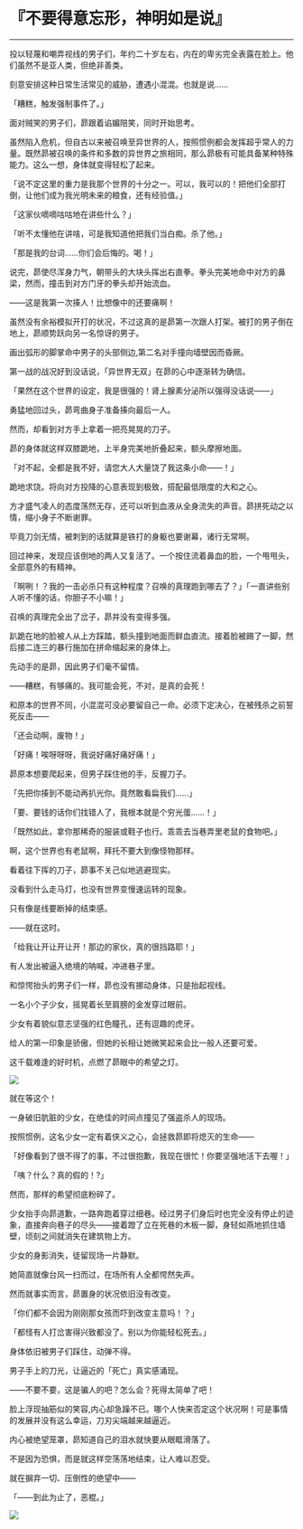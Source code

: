 # 『不要得意忘形，神明如是说』

------

投以轻蔑和嘲弄视线的男子们，年约二十岁左右，内在的卑劣完全表露在脸上。他们虽然不是亚人类，但绝非善类。

刻意安排这种日常生活常见的威胁，遭遇小混混。也就是说……

「糟糕，触发强制事件了。」

面对贼笑的男子们，昴跟着谄媚陪笑，同时开始思考。

虽然陷入危机，但自古以来被召唤至异世界的人，按照惯例都会发挥超乎常人的力量。既然昴被召唤的条件和多数的异世界之旅相同，那么昴极有可能具备某种特殊能力。这么一想，身体就变得轻松了起来。

「说不定这里的重力是我那个世界的十分之一。可以，我可以的！把他们全部打倒，让他们成为我光明未来的粮食，还有经验值。」

「这家伙嘀嘀咕咕地在讲些什么？」

「听不太懂他在讲啥，可是我知道他把我们当白痴。杀了他。」

「那是我的台词……你们会后悔的。喝！」

说完，昴使尽浑身力气，朝带头的大块头挥出右直拳。拳头完美地命中对方的鼻梁，然而，撞击到对方门牙的拳头却开始流血。

——这是我第一次揍人！比想像中的还要痛啊！

虽然没有余裕模拟开打的状况，不过这真的是昴第一次跟人打架。被打的男子倒在地上，昴顺势跃向另一名惊讶的男子。

画出弧形的脚掌命中男子的头部侧边,第二名对手撞向墙壁因而昏厥。

第一战的战况好到没话说，「异世界无双」在昴的心中逐渐转为确信。

「果然在这个世界的设定，我是很强的！肾上腺素分泌所以强得没话说——」

勇猛地回过头，昴弯曲身子准备揍向最后一人。

然而，却看到对方手上拿着一把亮晃晃的刀子。

昴的身体就这样双膝跪地，上半身完美地折叠起来，额头摩擦地面。

「对不起，全都是我不好，请您大人大量饶了我这条小命——！」

跪地求饶。将向对方投降的心意表现到极致，搭配最低限度的大和之心。

方才盛气凌人的态度荡然无存，还可以听到血液从全身流失的声音。昴拼死动之以情，缩小身子不断谢罪。

毕竟刀剑无情，被刺到的话就算是铁打的身躯也要谢幕，诸行无常啊。

回过神来，发现应该倒地的两人又复活了。一个按住流着鼻血的脸，一个甩甩头，全部意外的有精神。

「啊咧！？我的一击必杀只有这种程度？召唤的真理跑到哪去了？」「一直讲些别人听不懂的话，你胆子不小嘛！」

召唤的真理完全出了岔子，昴并没有变得多强。

趴跪在地的脸被人从上方踩踏，额头撞到地面而鲜血直流。接着脸被踢了一脚，然后接二连三的暴行施加在拼命缩起来的身体上。

先动手的是昴，因此男子们毫不留情。

——糟糕，有够痛的。我可能会死，不对，是真的会死！

和原本的世界不同，小混混可没必要留自己一命。必须下定决心，在被残杀之前誓死反击——

「还会动啊，废物！」

「好痛！唉呀呀呀，我说好痛好痛好痛！」

昴原本想要爬起来，但男子踩住他的手，反握刀子。

「先把你揍到不能动再扒光你。竟然敢看扁我们……」

「要、要钱的话你们找错人了，我根本就是个穷光蛋……！」

「既然如此，拿你那稀奇的服装或鞋子也行。乖乖去当巷弄里老鼠的食物吧。」

啊，这个世界也有老鼠啊，拜托不要大到像怪物那样。

看着往下挥的刀子，昴事不关己似地逃避现实。

没看到什么走马灯，也没有世界变慢速运转的现象。

只有像是线要断掉的结束感。

——就在这时。

「给我让开让开让开！那边的家伙，真的很挡路耶！」

有人发出被逼入绝境的呐喊，冲进巷子里。

和惊愕抬头的男子们一样，昴也没有挪动身体，只是抬起视线。

一名小个子少女，摇晃着长至肩膀的金发穿过眼前。

少女有着貌似意志坚强的红色瞳孔，还有逗趣的虎牙。

给人的第一印象是骄傲，但她的长相让她微笑起来会比一般人还要可爱。

这千载难逢的好时机，点燃了昴眼中的希望之灯。

![](/res/img/article/chapter010/10.jpg)

就在等这个！

一身破旧肮脏的少女，在绝佳的时间点撞见了强盗杀人的现场。

按照惯例，这名少女一定有着侠义之心，会拯救昴即将熄灭的生命——

「好像看到了很不得了的事，不过很抱歉，我现在很忙！你要坚强地活下去喔！」

「咦？什么？真的假的！?」

然而，那样的希望彻底粉碎了。

少女抬手向昴道歉，一路奔跑着穿过细巷。经过男子们身后时也完全没有停止的迹象，直接奔向巷子的尽头——接着蹬了立在死巷的木板一脚，身轻如燕地抓住墙壁，顷刻之间就消失在建筑物上方。

少女的身影消失，徒留现场一片静默。

她简直就像台风一扫而过，在场所有人全都愕然失声。

然而就事实而言，昴置身的状况依旧没有改变。

「你们都不会因为刚刚那女孩而吓到改变主意吗！？」

「都怪有人打岔害得兴致都没了。别以为你能轻松死去。」

身体依旧被男子们踩住，动弹不得。

男子手上的刀光，让逼近的「死亡」真实感涌现。

——不要不要，这是骗人的吧？怎么会？死得太简单了吧！

脸上浮现抽筋似的笑容,内心却急躁不已。哪个人快来否定这个状况啊！可是事情的发展并没有这么幸运，刀刃尖端越来越逼近。

内心被绝望笼罩，昴知道自己的泪水就快要从眼眶滑落了。

不是因为恐惧，而是就这样空荡荡地结束，让人难以忍受。

就在摒弃一切、压倒性的绝望中——

「——到此为止了，恶棍。」

![](/res/img/article/chapter010/01.jpg)

